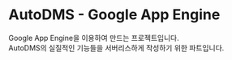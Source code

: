 # AutoDMS - Google App Engine

Google App Engine을 이용하여 만드는 프로젝트입니다.  
AutoDMS의 실질적인 기능들을 서버리스하게 작성하기 위한 파트입니다.